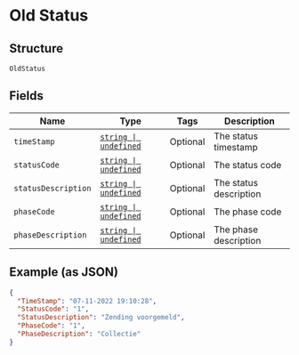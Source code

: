 
# Old Status

## Structure

`OldStatus`

## Fields

| Name | Type | Tags | Description |
|  --- | --- | --- | --- |
| `timeStamp` | [`string \| undefined`](../../doc/models/string-enum.md) | Optional | The status timestamp |
| `statusCode` | [`string \| undefined`](../../doc/models/string-enum.md) | Optional | The status code |
| `statusDescription` | [`string \| undefined`](../../doc/models/string-enum.md) | Optional | The status description |
| `phaseCode` | [`string \| undefined`](../../doc/models/string-enum.md) | Optional | The phase code |
| `phaseDescription` | [`string \| undefined`](../../doc/models/string-enum.md) | Optional | The phase description |

## Example (as JSON)

```json
{
  "TimeStamp": "07-11-2022 19:10:28",
  "StatusCode": "1",
  "StatusDescription": "Zending voorgemeld",
  "PhaseCode": "1",
  "PhaseDescription": "Collectie"
}
```

